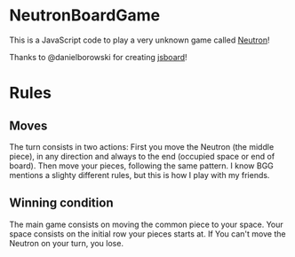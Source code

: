 # NeutronBoardGame
This is a JavaScript code to play a very unknown game called [Neutron](https://boardgamegeek.com/boardgame/6978/neutron)! 

Thanks to @danielborowski for creating [jsboard](https://github.com/danielborowski/jsboard)!

# Rules
## Moves
The turn consists in two actions: First you move the Neutron (the middle piece), in any direction and always to the end (occupied space or end of board). Then move your pieces, following the same pattern.
I know BGG mentions a slighty different rules, but this is how I play with my friends.
## Winning condition
The main game consists on moving the common piece to your space. Your space consists on the initial row your pieces starts at. If You can't move the Neutron on your turn, you lose.